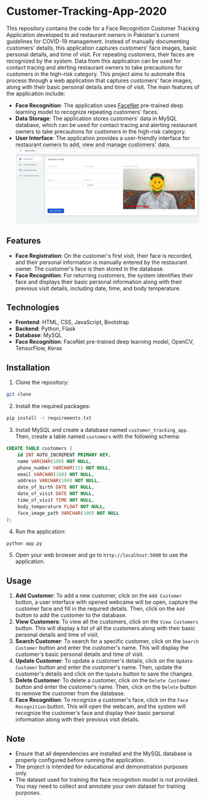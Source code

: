 # Customer-Tracking-App-2020
This repository contains the code for a Face Recognition Customer Tracking Application developed to aid restaurant owners in Pakistan's current guidelines for COVID-19 management. Instead of manually documenting customers' details, this application captures customers' face images, basic personal details, and time of visit. For repeating customers, their faces are recognized by the system. Data from this application can be used for contact tracing and alerting restaurant owners to take precautions for customers in the high-risk category. This project aims to automate this process through a web application that captures customers' face images, along with their basic personal details and time of visit. The main features of the application include:
- **Face Recognition**: The application uses [FaceNet](https://github.com/davidsandberg/facenet/tree/master) pre-trained deep learning model to recognize repeating customers' faces.
- **Data Storage**: The application stores customers' data in MySQL database, which can be used for contact tracing and alerting restaurant owners to take precautions for customers in the high-risk category.
- **User Interface**: The application provides a user-friendly interface for restaurant owners to add, view and manage customers' data.
![Customer Tracking App](dashboard-1.png)

## Features
- **Face Registration**: On the customer's first visit, their face is recorded, and their personal information is manually entered by the restaurant owner. The customer's face is then stored in the database. 
- **Face Recognition**: For returning customers, the system identifies their face and displays their basic personal information along with their previous visit details, including date, time, and body temperature.

## Technologies
- **Frontend**: HTML, CSS, JavaScript, Bootstrap
- **Backend**: Python, Flask
- **Database**: MySQL
- **Face Recognition**: FaceNet pre-trained deep learning model, OpenCV, TensorFlow, Keras

## Installation
1. Clone the repository: 
```bash
git clone 
```
2. Install the required packages:
```bash
pip install -r requirements.txt
```
3. Install MySQL and create a database named `customer_tracking_app`. Then, create a table named `customers` with the following schema:
```sql
CREATE TABLE customers (
    id INT AUTO_INCREMENT PRIMARY KEY,
    name VARCHAR(100) NOT NULL,
    phone_number VARCHAR(15) NOT NULL,
    email VARCHAR(100) NOT NULL,
    address VARCHAR(100) NOT NULL,
    date_of_birth DATE NOT NULL,
    date_of_visit DATE NOT NULL,
    time_of_visit TIME NOT NULL,
    body_temperature FLOAT NOT NULL,
    face_image_path VARCHAR(100) NOT NULL
);
```
4. Run the application:
```bash
python app.py
```
5. Open your web browser and go to `http://localhost:5000` to use the application.

## Usage
1. **Add Customer**: To add a new customer, click on the `Add Customer` button, a user interface with opened webcame will be open, capture the customer face and fill in the required details. Then, click on the `Add` button to add the customer to the database.
2. **View Customers**: To view all the customers, click on the `View Customers` button. This will display a list of all the customers along with their basic personal details and time of visit.
3. **Search Customer**: To search for a specific customer, click on the `Search Customer` button and enter the customer's name. This will display the customer's basic personal details and time of visit.
4. **Update Customer**: To update a customer's details, click on the `Update Customer` button and enter the customer's name. Then, update the customer's details and click on the `Update` button to save the changes.
5. **Delete Customer**: To delete a customer, click on the `Delete Customer` button and enter the customer's name. Then, click on the `Delete` button to remove the customer from the database.
6. **Face Recognition**: To recognize a customer's face, click on the `Face Recognition` button. This will open the webcam, and the system will recognize the customer's face and display their basic personal information along with their previous visit details.

## Note 
- Ensure that all dependencies are installed and the MySQL database is properly configured before running the application.
- The project is intended for educational and demonstration purposes only. 
- The dataset used for training the face recognition model is not provided. You may need to collect and annotate your own dataset for training purposes.